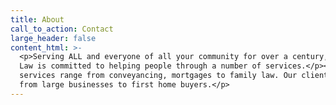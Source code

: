 ```yaml
---
title: About
call_to_action: Contact
large_header: false
content_html: >-
  <p>Serving ALL and everyone of all your community for over a century, Justice
  Law is committed to helping people through a number of services.</p><p>Our
  services range from conveyancing, mortgages to family law. Our clients range
  from large businesses to first home buyers.</p>
---
```


